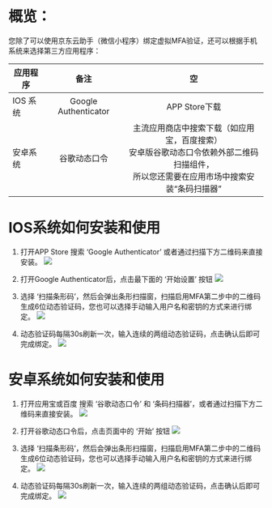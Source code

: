 # 概览：
您除了可以使用京东云助手（微信小程序）绑定虚拟MFA验证，还可以根据手机系统来选择第三方应用程序：

应用程序|备注|空
---|:--:|:---:
IOS 系统|Google Authenticator|APP Store下载
安卓系统|谷歌动态口令|主流应用商店中搜索下载（如应用宝，百度搜索）<br />安卓版谷歌动态口令依赖外部二维码扫描组件，<br />所以您还需要在应用市场中搜索安装“条码扫描器”

# IOS系统如何安装和使用
1. 打开APP Store 搜索 ‘Google Authenticator’ 或者通过扫描下方二维码来直接安装。
![](https://github.com/jdcloudcom/cn/blob/edit/image/IAM/Virtual%20MFA%20device/IOS%E4%BA%8C%E7%BB%B4%E7%A0%81.png)

2. 打开Google Authenticator后，点击最下面的 ‘开始设置’ 按钮
![](https://github.com/jdcloudcom/cn/blob/edit/image/IAM/Virtual%20MFA%20device/IOS%E5%BC%80%E5%A7%8B%E8%AE%BE%E7%BD%AE.png)

3. 选择 ‘扫描条形码’，然后会弹出条形扫描窗，扫描启用MFA第二步中的二维码生成6位动态验证码，您也可以选择手动输入用户名和密钥的方式来进行绑定。
![](https://github.com/jdcloudcom/cn/blob/edit/image/IAM/Virtual%20MFA%20device/IOS%E6%89%AB%E6%8F%8F%E6%9D%A1%E5%BD%A2%E7%A0%81.png)

4. 动态验证码每隔30s刷新一次，输入连续的两组动态验证码，点击确认后即可完成绑定。
![](https://github.com/jdcloudcom/cn/blob/edit/image/IAM/Virtual%20MFA%20device/IOS%E5%8A%A8%E6%80%81%E9%AA%8C%E8%AF%81%E7%A0%81.png)

# 安卓系统如何安装和使用


1. 打开应用宝或百度 搜索 ‘谷歌动态口令’ 和 ‘条码扫描器’，或者通过扫描下方二维码来直接安装。
![](https://github.com/jdcloudcom/cn/blob/edit/image/IAM/Virtual%20MFA%20device/%E5%AE%89%E5%8D%93%E4%BA%8C%E7%BB%B4%E7%A0%81.png)

2. 打开谷歌动态口令后，点击页面中的 ‘开始’ 按钮
![](https://github.com/jdcloudcom/cn/blob/edit/image/IAM/Virtual%20MFA%20device/%E5%AE%89%E5%8D%93%E8%B0%B7%E6%AD%8C%E5%8A%A8%E6%80%81%E5%8F%A3%E4%BB%A4.png)

3. 选择 ‘扫描条形码’，然后会弹出条形扫描窗，扫描启用MFA第二步中的二维码生成6位动态验证码，您也可以选择手动输入用户名和密钥的方式来进行绑定。 
![](https://github.com/jdcloudcom/cn/blob/edit/image/IAM/Virtual%20MFA%20device/%E5%AE%89%E5%8D%93%E6%89%AB%E6%8F%8F%E6%9D%A1%E5%BD%A2%E7%A0%81.png)

4. 动态验证码每隔30s刷新一次，输入连续的两组动态验证码，点击确认后即可完成绑定。 
![](https://github.com/jdcloudcom/cn/blob/edit/image/IAM/Virtual%20MFA%20device/%E5%AE%89%E5%8D%93%E5%8A%A8%E6%80%81%E9%AA%8C%E8%AF%81%E7%A0%81.png)
